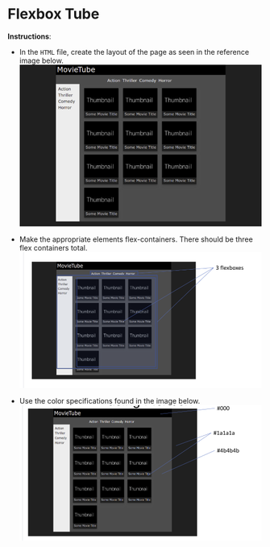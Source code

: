 # Flexbox Tube

**Instructions**: 

* In the `HTML` file, create the layout of the page as seen in the reference image below. 
![reference-image](./images/reference-image.png)

* Make the appropriate elements flex-containers. There should be three flex containers total.
![reference-flex-containers](./images/reference-flex.png)

* Use the color specifications found in the image below.
![reference-color](./images/reference-colors.png)

